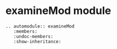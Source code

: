 # examineMod module

```{eval-rst}
.. automodule:: examineMod
   :members:
   :undoc-members:
   :show-inheritance:
```
